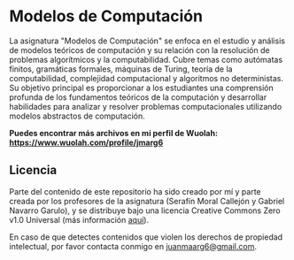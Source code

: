 # Modelos de Computación

La asignatura "Modelos de Computación" se enfoca en el estudio y análisis de modelos teóricos de computación y su relación con la resolución de problemas algorítmicos y la computabilidad. Cubre temas como autómatas finitos, gramáticas formales, máquinas de Turing, teoría de la computabilidad, complejidad computacional y algoritmos no deterministas. Su objetivo principal es proporcionar a los estudiantes una comprensión profunda de los fundamentos teóricos de la computación y desarrollar habilidades para analizar y resolver problemas computacionales utilizando modelos abstractos de computación.

**Puedes encontrar más archivos en mi perfil de Wuolah: https://www.wuolah.com/profile/jmarg6**

## Licencia

Parte del contenido de este repositorio ha sido creado por mí y parte creada por los profesores de la asignatura (Serafín Moral Callejón y Gabriel Navarro Garulo), y se distribuye bajo una licencia Creative Commons Zero v1.0 Universal (más información [aquí](https://github.com/juanmaarg6/MC/blob/main/LICENSE)).

En caso de que detectes contenidos que violen los derechos de propiedad intelectual, por favor contacta conmigo en juanmaarg6@gmail.com.
